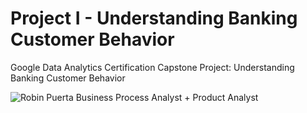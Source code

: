 # Project I - Understanding Banking Customer Behavior
Google Data Analytics Certification Capstone Project: Understanding Banking Customer Behavior

<img src="https://github.com/robspuerta/https://github.com/robspuerta/Project-I---Understanding-Banking-Customer-Behavior/blob/main/Dise%C3%B1o%20sin%20t%C3%ADtulo.png" alt="Robin Puerta Business Process Analyst + Product Analyst">

